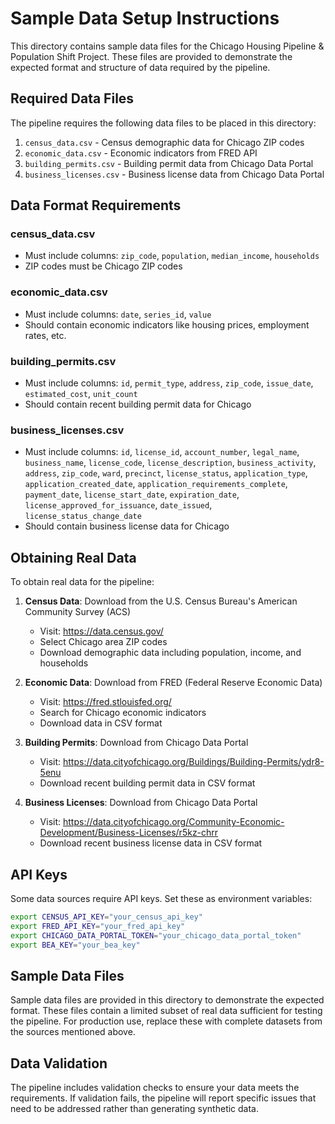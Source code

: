 # Sample Data Setup Instructions

This directory contains sample data files for the Chicago Housing Pipeline & Population Shift Project. These files are provided to demonstrate the expected format and structure of data required by the pipeline.

## Required Data Files

The pipeline requires the following data files to be placed in this directory:

1. `census_data.csv` - Census demographic data for Chicago ZIP codes
2. `economic_data.csv` - Economic indicators from FRED API
3. `building_permits.csv` - Building permit data from Chicago Data Portal
4. `business_licenses.csv` - Business license data from Chicago Data Portal

## Data Format Requirements

### census_data.csv
- Must include columns: `zip_code`, `population`, `median_income`, `households`
- ZIP codes must be Chicago ZIP codes

### economic_data.csv
- Must include columns: `date`, `series_id`, `value`
- Should contain economic indicators like housing prices, employment rates, etc.

### building_permits.csv
- Must include columns: `id`, `permit_type`, `address`, `zip_code`, `issue_date`, `estimated_cost`, `unit_count`
- Should contain recent building permit data for Chicago

### business_licenses.csv
- Must include columns: `id`, `license_id`, `account_number`, `legal_name`, `business_name`, `license_code`, `license_description`, `business_activity`, `address`, `zip_code`, `ward`, `precinct`, `license_status`, `application_type`, `application_created_date`, `application_requirements_complete`, `payment_date`, `license_start_date`, `expiration_date`, `license_approved_for_issuance`, `date_issued`, `license_status_change_date`
- Should contain business license data for Chicago

## Obtaining Real Data

To obtain real data for the pipeline:

1. **Census Data**: Download from the U.S. Census Bureau's American Community Survey (ACS)
   - Visit: https://data.census.gov/
   - Select Chicago area ZIP codes
   - Download demographic data including population, income, and households

2. **Economic Data**: Download from FRED (Federal Reserve Economic Data)
   - Visit: https://fred.stlouisfed.org/
   - Search for Chicago economic indicators
   - Download data in CSV format

3. **Building Permits**: Download from Chicago Data Portal
   - Visit: https://data.cityofchicago.org/Buildings/Building-Permits/ydr8-5enu
   - Download recent building permit data in CSV format

4. **Business Licenses**: Download from Chicago Data Portal
   - Visit: https://data.cityofchicago.org/Community-Economic-Development/Business-Licenses/r5kz-chrr
   - Download recent business license data in CSV format

## API Keys

Some data sources require API keys. Set these as environment variables:

```bash
export CENSUS_API_KEY="your_census_api_key"
export FRED_API_KEY="your_fred_api_key"
export CHICAGO_DATA_PORTAL_TOKEN="your_chicago_data_portal_token"
export BEA_KEY="your_bea_key"
```

## Sample Data Files

Sample data files are provided in this directory to demonstrate the expected format. These files contain a limited subset of real data sufficient for testing the pipeline. For production use, replace these with complete datasets from the sources mentioned above.

## Data Validation

The pipeline includes validation checks to ensure your data meets the requirements. If validation fails, the pipeline will report specific issues that need to be addressed rather than generating synthetic data.
